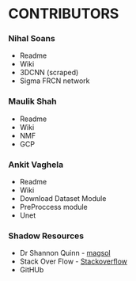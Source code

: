 # CONTRIBUTORS 

### Nihal Soans
- Readme
- Wiki
- 3DCNN (scraped)
- Sigma FRCN network

### Maulik Shah
- Readme
- Wiki
- NMF
- GCP

### Ankit Vaghela
- Readme
- Wiki
- Download Dataset Module
- PreProccess module
- Unet

### Shadow Resources
- Dr Shannon Quinn - [magsol](https://github.com/magsol)
- Stack Over Flow - [Stackoverflow](https://stackoverflow.com/)
- GitHUb
